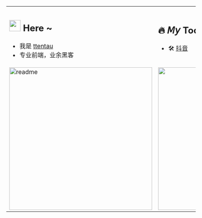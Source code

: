 <table border="0">
<tr>
    <td>
	<h2>
	   <img width='30' src='https://cdn.jsdelivr.net/gh/yesmore/img/img/pop_cat.gif'/> Here ~  
	</h2>
  	<ul>
           <li>我是 <a href='http://ttentau.top' target="_black">ttentau</a> </li>    
           <li>专业前端，业余黑客</li> 
  	</ul> 
    </td>
    <td>
	 <h2>
            🔥 𝘔𝘺 Tool
        </h2>
        <ul>
            <li>🛠️ <a href='http://ttentau.top/dy/' target='_blank'>抖音</a></li> 
        </ul>
    </td>
</tr>
<tr>
    <td>      
	<img width="380px" alt='readme' src="https://github-readme-stats.vercel.app/api?username=ttentau&show_icons=true&theme=radical" />
    </td>
    <td>
	<img width="380px" src='https://github-readme-stats.vercel.app/api/top-langs/?username=ttentau&layout=compact&hide=html'/>
    </td>
</tr>
</table>
